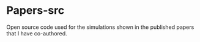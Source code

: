 # Papers-src
Open source code used for the simulations shown in the published papers that I have co-authored.
